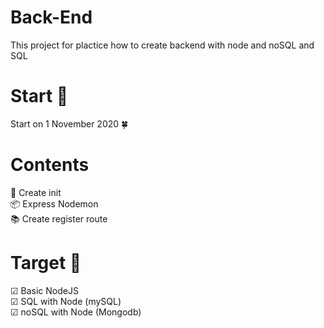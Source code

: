 # Back-End
This project for plactice how to create backend with node and noSQL and SQL
# Start 🚀

Start on 1 November 2020 🍀

# Contents
🚀 Create init<br/>
📦 Express Nodemon<br/>
📚 Create register route

# Target 🎯
☑ Basic NodeJS<br/>
☑ SQL with Node (mySQL)<br/>
☑ noSQL with Node (Mongodb)
